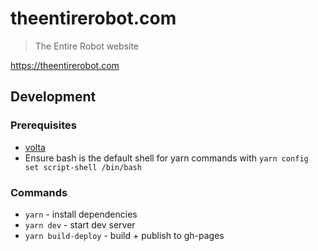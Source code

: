 # theentirerobot.com

> The Entire Robot website

https://theentirerobot.com

## Development

### Prerequisites

* [volta](https://volta.sh/)
* Ensure bash is the default shell for yarn commands with `yarn config set script-shell /bin/bash`

### Commands

* `yarn` - install dependencies
* `yarn dev` - start dev server
* `yarn build-deploy` - build + publish to gh-pages
